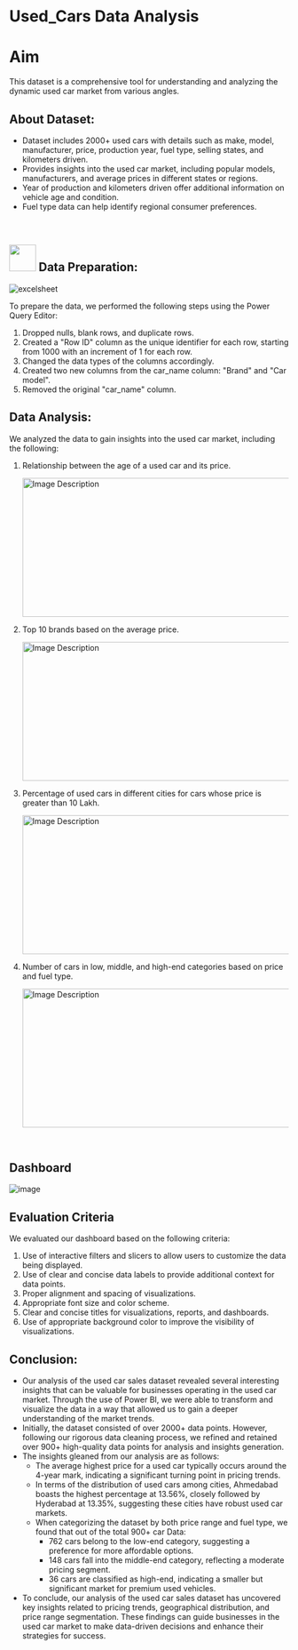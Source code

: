 # Used_Cars Data Analysis 
# Aim
This dataset is a comprehensive tool for understanding and analyzing the dynamic used car market from various angles.


## About Dataset:
- Dataset includes 2000+ used cars with details such as make, model, manufacturer, price, production year, fuel type, selling states, and kilometers driven.
- Provides insights into the used car market, including popular models, manufacturers, and average prices in different states or regions.
- Year of production and kilometers driven offer additional information on vehicle age and condition.
- Fuel type data can help identify regional consumer preferences.

<br>

## <img src="https://user-images.githubusercontent.com/122404051/235767211-297f9f4f-d41a-46ec-838f-13ea23817702.gif"  width="48" height="48"> Data Preparation:

![excelsheet](https://user-images.githubusercontent.com/128036066/235987911-b62660a6-1485-4fda-af9f-947f280d3d24.png)

To prepare the data, we performed the following steps using the Power Query Editor:
  1. Dropped nulls, blank rows, and duplicate rows.
  2. Created a "Row ID" column as the unique identifier for each row, starting from 1000 with an increment of 1 for each row.
  3. Changed the data types of the columns accordingly.
  4. Created two new columns from the car_name column: "Brand" and "Car model".
  5. Removed the original "car_name" column.

## Data Analysis:
We analyzed the data to gain insights into the used car market, including the following:
  1. Relationship between the age of a used car and its price.
     
     <img src="https://github.com/Venkatesh-Nayk/Dynamic-PowerBI-Dashboard/assets/129421850/528ef831-be55-42f3-9c40-406062a7cbe0" alt="Image Description" height="250" width="500">

  2. Top 10 brands based on the average price.
     
     <img src="https://github.com/Venkatesh-Nayk/Dynamic-PowerBI-Dashboard/assets/129421850/7483690e-1182-46ee-9848-6e304258ddc6" alt="Image Description" height="250" width="500">

  3. Percentage of used cars in different cities for cars whose price is greater than 10 Lakh.
     
     <img src="https://github.com/Venkatesh-Nayk/Dynamic-PowerBI-Dashboard/assets/129421850/126af0f8-f2c1-4c9c-a2ef-bc9be29705f6" alt="Image Description" height="250" width="500">

  4. Number of cars in low, middle, and high-end categories based on price and fuel type.
     
     <img src="https://github.com/Venkatesh-Nayk/Dynamic-PowerBI-Dashboard/assets/129421850/55f607aa-95cd-49b2-8732-24887553b89d" alt="Image Description" height="250" width="500">

 
  <br>

## Dashboard

![image](https://github.com/Venkatesh-Nayk/Dynamic-PowerBI-Dashboard/assets/129421850/e20277fb-8a04-4883-aeca-63401a4e2288)
<br>

## Evaluation Criteria
We evaluated our dashboard based on the following criteria:
  1. Use of interactive filters and slicers to allow users to customize the data being displayed.
  2. Use of clear and concise data labels to provide additional context for data points.
  3. Proper alignment and spacing of visualizations.
  4. Appropriate font size and color scheme.
  5. Clear and concise titles for visualizations, reports, and dashboards.
  6. Use of appropriate background color to improve the visibility of visualizations.

## Conclusion:
- Our analysis of the used car sales dataset revealed several interesting insights that can be valuable for businesses operating in the used car market. Through the use of Power BI, we were     able to transform and visualize the data in a way that allowed us to gain a deeper understanding of the market trends.
- Initially, the dataset consisted of over 2000+ data points. However, following our rigorous data cleaning process, we refined and retained over 900+ high-quality data points for analysis      and insights generation.
- The insights gleaned from our analysis are as follows:
  - The average highest price for a used car typically occurs around the 4-year mark, indicating a significant turning point in pricing trends.
  - In terms of the distribution of used cars among cities, Ahmedabad boasts the highest percentage at 13.56%, closely followed by Hyderabad at 13.35%, suggesting these cities have robust         used car markets.
  - When categorizing the dataset by both price range and fuel type, we found that out of the total 900+ car Data:
    - 762 cars belong to the low-end category, suggesting a preference for more affordable options.
    - 148 cars fall into the middle-end category, reflecting a moderate pricing segment.
    - 36 cars are classified as high-end, indicating a smaller but significant market for premium used vehicles.
- To conclude, our analysis of the used car sales dataset has uncovered key insights related to pricing trends, geographical distribution, and price range segmentation. These findings can       guide businesses in the used car market to make data-driven decisions and enhance their strategies for success.




